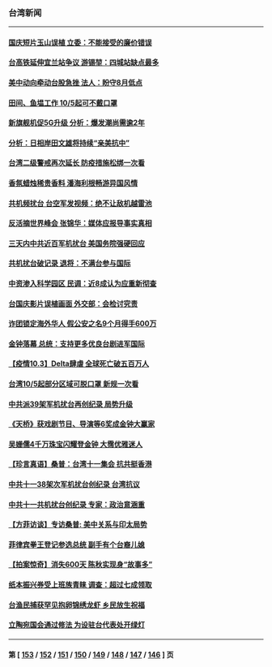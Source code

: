 ### 台湾新闻
---
#### [国庆短片玉山误植 立委：不能接受的廉价错误](../../pages/ncid1349361/n13278275.md) 
#### [台高铁延伸宜兰站争议 游锡堃：四城站缺点最多](../../pages/ncid1349361/n13278235.md) 
#### [美中动向牵动台股急挫 法人：盼守8月低点](../../pages/ncid1349361/n13278162.md) 
#### [田间、鱼塭工作  10/5起可不戴口罩](../../pages/ncid1349361/n13278167.md) 
#### [新旗舰机促5G升级 分析：爆发潮尚需逾2年](../../pages/ncid1349361/n13278171.md) 
#### [分析：日相岸田文雄将持续“亲美抗中”](../../pages/ncid1349361/n13279474.md) 
#### [台湾二级警戒再次延长 防疫措施松绑一次看](../../pages/ncid1349361/n13279716.md) 
#### [香氛蜡烛稀贵香料 潘海利根畅游异国风情](../../pages/ncid1349361/n13279841.md) 
#### [共机频扰台 台空军发视频：绝不让敌机越雷池](../../pages/ncid1349361/n13279339.md) 
#### [反活摘世界峰会 张锦华：媒体应报导事实真相](../../pages/ncid1349361/n13278502.md) 
#### [三天内中共近百军机扰台 美国务院强硬回应](../../pages/ncid1349361/n13278551.md) 
#### [共机扰台破记录 退将：不满台参与国际](../../pages/ncid1349361/n13278385.md) 
#### [中资渗入科学园区 民调：近8成认为应重新彻查](../../pages/ncid1349361/n13278277.md) 
#### [台国庆影片误植画面 外交部：会检讨究责](../../pages/ncid1349361/n13278286.md) 
#### [诈团锁定海外华人 假公安之名9个月得手600万](../../pages/ncid1349361/n13278280.md) 
#### [金钟落幕 总统：支持更多优良台剧进军国际](../../pages/ncid1349361/n13278214.md) 
#### [【疫情10.3】Delta肆虐 全球死亡破五百万人](../../pages/ncid1349361/n13278027.md) 
#### [台湾10/5起部分区域可脱口罩 新规一次看](../../pages/ncid1349361/n13277798.md) 
#### [中共派39架军机扰台再创纪录 局势升级](../../pages/ncid1349361/n13277442.md) 
#### [《天桥》获戏剧节目、导演等6奖成金钟大赢家](../../pages/ncid1349361/n13276408.md) 
#### [吴姗儒4千万珠宝闪耀登金钟 大霈优雅迷人](../../pages/ncid1349361/n13276436.md) 
#### [【珍言真语】桑普：台湾十一集会 抗共挺香港](../../pages/ncid1349361/n13276053.md) 
#### [中共十一38架次军机扰台创纪录 台湾抗议](../../pages/ncid1349361/n13275695.md) 
#### [中共十一共机扰台创纪录 专家：政治意涵重](../../pages/ncid1349361/n13275959.md) 
#### [【方菲访谈】专访桑普: 美中关系与印太局势](../../pages/ncid1349361/n13275473.md) 
#### [菲律宾拳王登记参选总统 副手有个台裔儿媳](../../pages/ncid1349361/n13275154.md) 
#### [【拍案惊奇】消失600天 陈秋实现身“故事多”](../../pages/ncid1349361/n13273289.md) 
#### [纸本振兴券受上班族青睐 调查：超过七成领取](../../pages/ncid1349361/n13274569.md) 
#### [台渔民捕获罕见抱卵锦绣龙虾 乡民放生祝福](../../pages/ncid1349361/n13274370.md) 
#### [立陶宛国会通过修法 为设驻台代表处开绿灯](../../pages/ncid1349361/n13274421.md) 

---
#### 第 [ [153](./153.md) / [152](./152.md) / [151](./151.md) / [150](./150.md) / [149](./149.md) / [148](./148.md) / [147](./147.md) / [146](./146.md) ] 页
